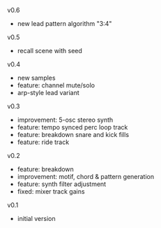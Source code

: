 v0.6
- new lead pattern algorithm "3:4"

v0.5
- recall scene with seed

v0.4
- new samples
- feature: channel mute/solo
- arp-style lead variant

v0.3
- improvement: 5-osc stereo synth
- feature: tempo synced perc loop track
- feature: breakdown snare and kick fills
- feature: ride track

v0.2
- feature: breakdown
- improvement: motif, chord & pattern generation
- feature: synth filter adjustment
- fixed: mixer track gains

v0.1
- initial version
